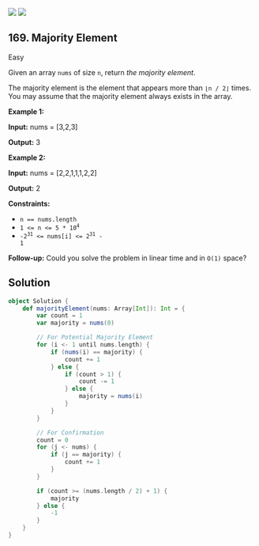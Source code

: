 [![](https://img.shields.io/github/stars/LeetCode-in-Scala/LeetCode-in-Scala?label=Stars&style=flat-square)](https://github.com/LeetCode-in-Scala/LeetCode-in-Scala)
[![](https://img.shields.io/github/forks/LeetCode-in-Scala/LeetCode-in-Scala?label=Fork%20me%20on%20GitHub%20&style=flat-square)](https://github.com/LeetCode-in-Scala/LeetCode-in-Scala/fork)

## 169\. Majority Element

Easy

Given an array `nums` of size `n`, return _the majority element_.

The majority element is the element that appears more than `⌊n / 2⌋` times. You may assume that the majority element always exists in the array.

**Example 1:**

**Input:** nums = [3,2,3]

**Output:** 3 

**Example 2:**

**Input:** nums = [2,2,1,1,1,2,2]

**Output:** 2 

**Constraints:**

*   `n == nums.length`
*   <code>1 <= n <= 5 * 10<sup>4</sup></code>
*   <code>-2<sup>31</sup> <= nums[i] <= 2<sup>31</sup> - 1</code>

**Follow-up:** Could you solve the problem in linear time and in `O(1)` space?

## Solution

```scala
object Solution {
    def majorityElement(nums: Array[Int]): Int = {
        var count = 1
        var majority = nums(0)

        // For Potential Majority Element
        for (i <- 1 until nums.length) {
            if (nums(i) == majority) {
                count += 1
            } else {
                if (count > 1) {
                    count -= 1
                } else {
                    majority = nums(i)
                }
            }
        }

        // For Confirmation
        count = 0
        for (j <- nums) {
            if (j == majority) {
                count += 1
            }
        }

        if (count >= (nums.length / 2) + 1) {
            majority
        } else {
            -1
        }
    }
}
```